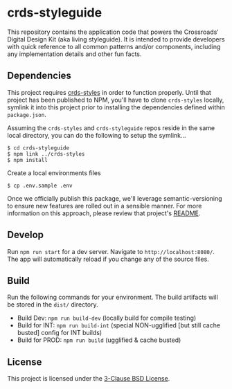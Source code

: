 # crds-styleguide

This repository contains the application code that powers the Crossroads' Digital Design Kit (aka living styleguide). It is intended to provide developers with quick reference to all common patterns and/or components, including any implementation details and other fun facts.

## Dependencies

This project requires [crds-styles](https://github.com/crdschurch/crds-styles) in order to function properly. Until that project has been published to NPM, you'll have to clone `crds-styles` locally, symlink it into this project prior to installing the dependencies defined within `package.json`.

Assuming the `crds-styles` and `crds-styleguide` repos reside in the same local directory, you can do the following to setup the symlink...

    $ cd crds-styleguide
    $ npm link ../crds-styles
    $ npm install

Create a local environments files

    $ cp .env.sample .env

Once we officially publish this package, we'll leverage semantic-versioning to ensure new features are rolled out in a sensible manner. For more information on this approach, please review that project's [README](https://github.com/crdschurch/crds-styles/README.md).

## Develop

Run `npm run start` for a dev server. Navigate to `http://localhost:8080/`. The app will automatically reload if you change any of the source files.

## Build

Run the following commands for your environment. The build artifacts will be stored in the `dist/` directory.

- Build Dev: `npm run build-dev` (locally build for compile testing)
- Build for INT: `npm run build-int` (special NON-ugglified [but still cache busted] config for INT builds)
- Build for PROD: `npm run build` (ugglified & cache busted)

## License

This project is licensed under the [3-Clause BSD License](https://opensource.org/licenses/BSD-3-Clause). 
